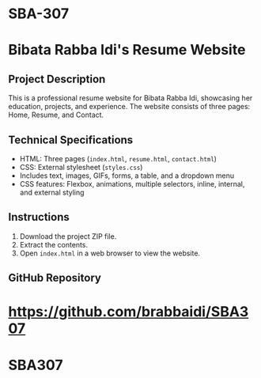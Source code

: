 # SBA-307
# Bibata Rabba Idi's Resume Website

## Project Description
This is a professional resume website for Bibata Rabba Idi, showcasing her education, projects, and experience. The website consists of three pages: Home, Resume, and Contact.

## Technical Specifications
- HTML: Three pages (`index.html`, `resume.html`, `contact.html`)
- CSS: External stylesheet (`styles.css`)
- Includes text, images, GIFs, forms, a table, and a dropdown menu
- CSS features: Flexbox, animations, multiple selectors, inline, internal, and external styling

## Instructions
1. Download the project ZIP file.
2. Extract the contents.
3. Open `index.html` in a web browser to view the website.

## GitHub Repository
# https://github.com/brabbaidi/SBA307

# SBA307
